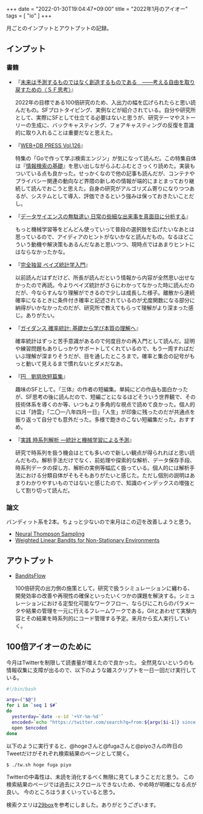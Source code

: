 +++
date = "2022-01-30T19:04:47+09:00"
title = "2022年1月のアイオー"
tags = [ "io" ]
+++

月ごとのインプットとアウトプットの記録。

## インプット

### 書籍

- 『[未来は予測するものではなく創造するものである　――考える自由を取り戻すための〈ＳＦ思考〉](https://amzn.to/3rerg1O)』

    2022年の目標である100倍研究のため、入出力の幅を広げられたらと思い読んだもの。SFプロトタイピング、実例などが紹介されている。自分や研究所として、実際にSFとして仕立てる必要はないと思うが、研究テーマやストーリーの生成に、バックキャスティング、フォアキャスティングの反復を意識的に取り入れることは重要だなと思えた。

- 『[WEB+DB PRESS Vol.126](https://amzn.to/3oakVlW)』

    特集の「Goで作って学ぶ検索エンジン」が気になって読んだ。この特集自体は『[情報検索の基礎](https://amzn.to/3rerRk4)』を思い出しながらふむふむとさっくり読めた。実装もついている点も良かった。せっかくなので他の記事も読んだが、コンテナやプライバシー関連の動向など界隈の新しめの情報が端的にまとまっており継続して読んでおこうと思えた。自身の研究がアルゴリズム寄りになりつつあるが、システムとして導入、評価できるという強みは保っておきたいことだし。

- 『[データサイエンスの無駄遣い 日常の些細な出来事を真面目に分析する](https://amzn.to/3Ght26m)』

    もっと機械学習等をどんどん使っていって普段の選択肢を広げたいなあとは思っているので、アイディアのヒントがないかなと読んだもの。なるほどこういう動機や解決策もあるんだなあと思いつつ、現時点ではあまりヒントにはならなかったかな。

- 『[完全独習 ベイズ統計学入門](https://amzn.to/3reDk33)』

    以前読んだはずだけど、所長が読んだという情報から内容が全然思い出せなかったので再読。今よりベイズ統計がさらにわかってなかった時に読んだのだが、今ならすんなり理解ができるので少しは成長した様子。離散から連続確率になるときに条件付き確率と記述されているのが尤度関数になる部分に納得がいかなかったのだが、研究所で教えてもらって理解がより深まった感じ。ありがたい。

- 『[ガイダンス 確率統計: 基礎から学び本質の理解へ](https://amzn.to/3oa1d9I)』

    確率統計はずっと苦手意識があるので何度目かの再入門として読んだ。証明や練習問題もありしっかりサポートしてくれているので、もう一周すればだいぶ理解が深まりそうだが、目を通したところまで。確率と集合の記号がもっと動いて見えるまで慣れないとダメだなあ。

- 『[円　劉慈欣短篇集](https://amzn.to/3gaCz4I)』

    趣味のSFとして。『三体』の作者の短編集。単純にどの作品も面白かったが、SF思考の後に読んだので、短編ごとになるほどそういう世界観で、その技術体系を導くのか等、いつもより多角的な視点で読めて良かった。個人的には「詩雲」「二〇一八年四月一日」「人生」が印象に残ったのだが共通点を振り返って自分でも意外だった。多様で飽きのこない短編集だった。おすすめ。

- 『[実践 時系列解析 ―統計と機械学習による予測](https://amzn.to/3ISWykL)』

    研究で時系列を扱う機会はとても多いので新しい観点が得られればと思い読んだもの。解析手法だけでなく、前処理や探索的な解析、データ保存手段、時系列データの探し方、解析の実例等幅広く扱っている。個人的には解析手法における分類自体がそもそもありがたいと感じた。ただし個別の説明はあまりわかりやすいものではないと感じたので、知識のインデックスの増強として割り切って読んだ。

### 論文

バンディット系を2本。ちょっと少ないので来月はこの辺を改善しようと思う。

- [Neural Thompson Sampling](https://arxiv.org/abs/2010.00827)
- [Weighted Linear Bandits for Non-Stationary Environments](https://arxiv.org/abs/1909.09146)

## アウトプット

- [BanditsFlow](https://github.com/monochromegane/banditsflow)

    100倍研究の出力側の施策として。研究で扱うシミュレーションに纏わる、開発効率の改善や再現性の確保といったいくつかの課題を解決する。シミュレーションにおける定型化可能なワークフロー、ならびにこれらのパラメータや結果の管理を一元に行えるフレームワークである。Gitとあわせて実験内容とその結果を時系列的にコード管理する予定。来月から玄人実行していく。

## 100倍アイオーのために

今月はTwitterを制限して読書量が増えたので良かった。
全然見ないというのも情報収集に支障が出るので、以下のような雑スクリプトを一日一回だけ実行している。

```sh
#!/bin/bash

argv=("$@")
for i in `seq 1 $#`
do
  yesterday=`date -v-1d '+%Y-%m-%d'`
  encoded=`echo "https://twitter.com/search?q=from:${argv[$i-1]} since:${yesterday}_00:00:00_JST until:${yesterday}_23:59:59_JST&src=typed_query&f=live" | ruby -r uri -ne 'print URI.encode $_.chomp'`
  open $encoded
done
```

以下のように実行すると、@hogeさんと@fugaさんと@piyoさんの昨日のTweetだけがそれぞれ検索結果のページとして開く。

```sh
$ ./tw.sh hoge fuga piyo
```

Twitterの中毒性は、未読を消化するべく無限に見てしまうことだと思う。
この検索結果のページでは過去にスクロールできないため、やめ時が明確になる点が良い。
今のところはうまくいっていると思う。

検索クエリは[29box](https://scrapbox.io/june29/)を参考にしました。ありがとうございます。

